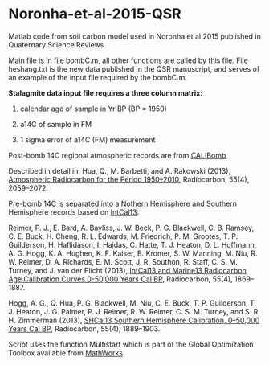 # Noronha-et-al-2015-QSR
Matlab code from soil carbon model used in Noronha et al 2015 published in Quaternary Science Reviews

Main file is in file bombC.m, all other functions are called by this file.  File heshang.txt is the new data published in the QSR manuscript, and serves of an example of the input file required by the bombC.m.

**Stalagmite data input file requires a three column matrix:**

1. calendar age of sample in Yr BP (BP = 1950)

2. a14C of sample in FM

3. 1 sigma error of a14C (FM) measurement

Post-bomb 14C regional atmospheric records are from [CALIBomb](http://calib.qub.ac.uk/CALIBomb/)

Described in detail in:
Hua, Q., M. Barbetti, and A. Rakowski (2013), [Atmospheric Radiocarbon for the Period 1950–2010](https://journals.uair.arizona.edu/index.php/radiocarbon/article/view/16177), Radiocarbon, 55(4), 2059–2072. 

Pre-bomb 14C is separated into a Nothern Hemisphere and Southern Hemisphere records based on [IntCal13](http://www.radiocarbon.org/IntCal13.htm):

Reimer, P. J., E. Bard, A. Bayliss, J. W. Beck, P. G. Blackwell, C. B. Ramsey, C. E. Buck, H. Cheng, R. L. Edwards, M. Friedrich, P. M. Grootes, T. P. Guilderson, H. Haflidason, I. Hajdas, C. Hatte, T. J. Heaton, D. L. Hoffmann, A. G. Hogg, K. A. Hughen, K. F. Kaiser, B. Kromer, S. W. Manning, M. Niu, R. W. Reimer, D. A. Richards, E. M. Scott, J. R. Southon, R. Staff, C. S. M. Turney, and J. van der Plicht (2013), [IntCal13 and Marine13 Radiocarbon Age Calibration Curves 0-50,000 Years Cal BP](https://journals.uair.arizona.edu/index.php/radiocarbon/article/view/16947), Radiocarbon, 55(4), 1869–1887. 

Hogg, A. G., Q. Hua, P. G. Blackwell, M. Niu, C. E. Buck, T. P. Guilderson, T. J. Heaton, J. G. Palmer, P. J. Reimer, R. W. Reimer, C. S. M. Turney, and S. R. H. Zimmerman (2013), [SHCal13 Southern Hemisphere Calibration, 0–50,000 Years Cal BP](https://journals.uair.arizona.edu/index.php/radiocarbon/article/view/16783), Radiocarbon, 55(4), 1889–1903. 

Script uses the function Multistart which is part of the Global Optimization Toolbox available from [MathWorks](http://www.mathworks.com/products/global-optimization/)
